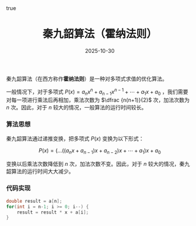 ﻿---
title: "秦九韶算法（霍纳法则）"
date: 2025-10-30
tags: ["算法","多项式","优化算法",]
categories: ["算法原理","数学"]
draft: false
math: true
---


秦九韶算法（在西方称作**霍纳法则**）是一种对多项式求值的优化算法。  

一般情况下，对于多项式 $P(x) = a_n x^n + a_{n-1} x^{n-1} + \cdots + a_1 x + a_0$ ，我们需要对每一项进行乘法后再相加，乘法次数为 $\dfrac {n(n+1)}{2}$ 次，加法次数为 $n$ 次。因此，对于 $n$ 较大的情况，一般算法的运行时间较长。

### 算法思想

秦九韶算法通过递推变换，把多项式 $P(x)$ 变换为以下形式：

$$
P(x) = (\dots((a_{n} x+a_{n-1}) x+a_{n-2}) x+\cdots+a_{1}) x+a_{0}
$$

变换以后乘法次数降低到 $n$ 次，加法次数不变。因此，对于 $n$ 较大的情况，秦九韶算法的运行时间大大减少。

### 代码实现

```c++
double result = a[n];
for(int i = n-1; i >= 0; i--) {
    result = result * x + a[i];
}
```